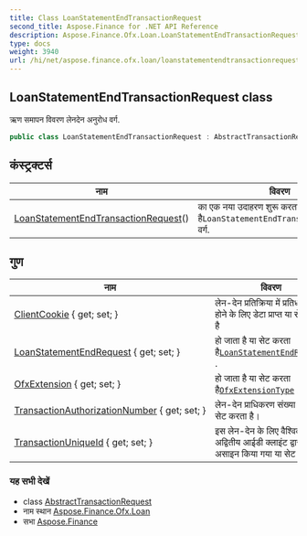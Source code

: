 ```yaml
---
title: Class LoanStatementEndTransactionRequest
second_title: Aspose.Finance for .NET API Reference
description: Aspose.Finance.Ofx.Loan.LoanStatementEndTransactionRequest कक्ष. ऋण समपन ववरण लेनदेन अनुरध वर्ग.
type: docs
weight: 3940
url: /hi/net/aspose.finance.ofx.loan/loanstatementendtransactionrequest/
---
```

## LoanStatementEndTransactionRequest class

ऋण समापन विवरण लेनदेन अनुरोध वर्ग.

```csharp
public class LoanStatementEndTransactionRequest : AbstractTransactionRequest
```

## कंस्ट्रक्टर्स

| नाम | विवरण |
| --- | --- |
| [LoanStatementEndTransactionRequest](loanstatementendtransactionrequest/)() | का एक नया उदाहरण शुरू करता है`LoanStatementEndTransactionRequest` वर्ग. |

## गुण

| नाम | विवरण |
| --- | --- |
| [ClientCookie](../../aspose.finance.ofx/abstracttransactionrequest/clientcookie/) { get; set; } | लेन-देन प्रतिक्रिया में प्रतिध्वनित होने के लिए डेटा प्राप्त या सेट करता है |
| [LoanStatementEndRequest](../../aspose.finance.ofx.loan/loanstatementendtransactionrequest/loanstatementendrequest/) { get; set; } | हो जाता है या सेट करता है[`LoanStatementEndRequest`](./loanstatementendrequest/) . |
| [OfxExtension](../../aspose.finance.ofx.loan/loanstatementendtransactionrequest/ofxextension/) { get; set; } | हो जाता है या सेट करता है[`OfxExtensionType`](../../aspose.finance.ofx/ofxextensiontype/) . |
| [TransactionAuthorizationNumber](../../aspose.finance.ofx/abstracttransactionrequest/transactionauthorizationnumber/) { get; set; } | लेन-देन प्राधिकरण संख्या प्राप्त या सेट करता है। |
| [TransactionUniqueId](../../aspose.finance.ofx/abstracttransactionrequest/transactionuniqueid/) { get; set; } | इस लेन-देन के लिए वैश्विक रूप से अद्वितीय आईडी क्लाइंट द्वारा असाइन किया गया या सेट करता है |

### यह सभी देखें

* class [AbstractTransactionRequest](../../aspose.finance.ofx/abstracttransactionrequest/)
* नाम स्थान [Aspose.Finance.Ofx.Loan](../../aspose.finance.ofx.loan/)
* सभा [Aspose.Finance](../../)


